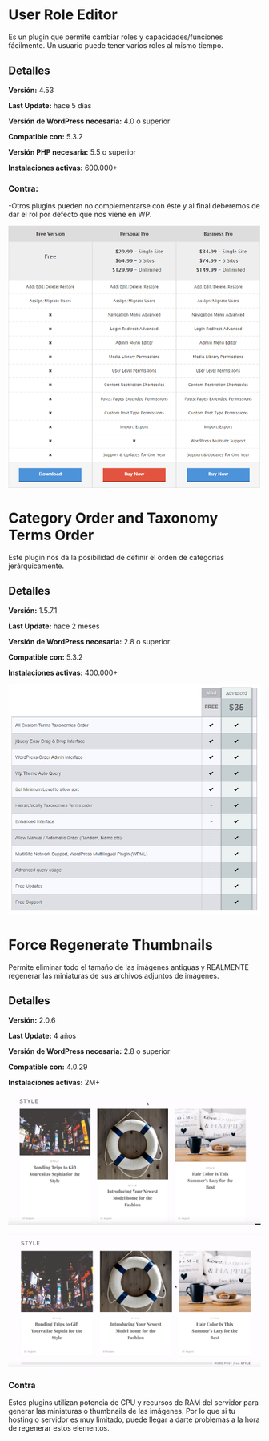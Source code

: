 # User Role Editor

Es un plugin que permite cambiar roles y capacidades/funciones fácilmente. Un usuario puede tener varios roles al mismo tiempo.

## Detalles

**Versión:** 4.53

**Last Update:** hace 5 días

**Versión de WordPress necesaria:** 4.0 o superior

**Compatible con:** 5.3.2

**Versión PHP necesaria:** 5.5 o superior

**Instalaciones activas:** 600.000+


### Contra:

-Otros plugins pueden no complementarse con éste y al final deberemos de dar el rol por defecto que nos viene en WP.

![01](img/01.png)



# Category Order and Taxonomy Terms Order

Este plugin nos da la posibilidad de definir el orden de categorías jerárquicamente.


## Detalles

**Versión:** 1.5.7.1

**Last Update:** hace 2 meses

**Versión de WordPress necesaria:** 2.8 o superior

**Compatible con:** 5.3.2

**Instalaciones activas:** 400.000+




![02](img/02.png)



# Force Regenerate Thumbnails

Permite eliminar todo el tamaño de las imágenes antiguas y REALMENTE regenerar las miniaturas de sus archivos adjuntos de imágenes.

## Detalles

**Versión:** 2.0.6

**Last Update:** 4 años

**Versión de WordPress necesaria:** 2.8 o superior

**Compatible con:** 4.0.29

**Instalaciones activas:** 2M+



![03](img/03.png)

![04](img/04.png)

### Contra

Estos plugins utilizan potencia de CPU y recursos de RAM del servidor para generar las miniaturas o thumbnails de las imágenes. Por lo que si tu hosting o servidor es muy limitado, puede llegar a darte problemas a la hora de regenerar estos elementos.
